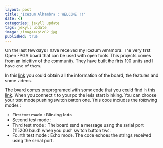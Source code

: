 ```yaml
---
layout: post
title: 'Icezum Alhambra : WELCOME !!'
date: {}
categories: jekyll update
tags: jekyll update
image: /images/pic02.jpg
published: true
---
```

On the last few days I have received my Icezum Alhambra. The very first Open FPGA board that can be used with open tools. This projects comes from an inicitive of the community. They have built the firts 100 units and I have one of them.

In this [link][icezum-wiki] you could obtain all the information of the board, the features and some videos.

The board comes preprogramed with some code that you could find in this [link][user-test]. When you connect it to your pc the leds start blinking. You can choose your test mode pushing switch button one. This code includes the following modes :

 *	First test mode : Blinking leds
 *  Second test mode : 
 *  Third test mode  : The board send a message using the serial port (115200 baud) when you push switch button two.
 *  Fourth test mode : Echo mode. The code echoes the strings received using the serial port.

[icezum-wiki]: https://github.com/FPGAwars/icezum/wiki
[user-test]: https://github.com/FPGAwars/icezum/tree/master/examples/user-test
